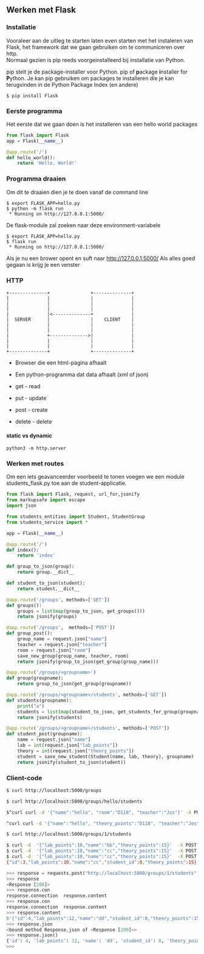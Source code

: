 ## Werken met Flask

### Installatie

Vooraleer aan de uitleg te starten laten even starten met het instaleren van Flask, het framework dat we gaan gebruiken om te communiceren over http.  
Normaal gezien is pip reeds voorgeinstalleerd bij installatie van Python.

pip stelt je de package-installer voor Python. pip of **p**ackage **i**nstaller for **P**ython.
Je kan pip gebruiken om packages te installeren die je kan terugvinden in de Python Package Index (en andere)

~~~
$ pip install Flask
~~~

### Eerste programma

Het eerste dat we gaan doen is het installeren van een hello world packages

~~~python
from flask import Flask
app = Flask(__name__)

@app.route('/')
def hello_world():
    return 'Hello, World!'
~~~

### Programma draaien

Om dit te draaien dien je te doen vanaf de command line

~~~
$ export FLASK_APP=hello.py
$ python -m flask run
 * Running on http://127.0.0.1:5000/
~~~

De flask-module zal zoeken naar deze environment-variabele

~~~
$ export FLASK_APP=hello.py
$ flask run
 * Running on http://127.0.0.1:5000/
~~~
Als je nu een brower opent en suft naar http://127.0.0.1:5000/
Als alles goed gegaan is krijg je een venster

### HTTP

~~~
+--------------+               +--------------+
|              |               |              |
|              |               |              |
|              |               |              |
|              |<--------------+              |
|  SERVER      |               |    CLIENT    |
|              |               |              |
|              |               |              |
|              +-------------->|              |
|              |               |              |
|              |               |              |
+--------------+               +--------------+
~~~

* Browser die een html-pagina afhaalt
* Een python-programma dat data afhaalt (xml of json)

* get - read
* put - update
* post - create
* delete - delete

#### static vs dynamic

~~~
python3 -m http.server
~~~

### Werken met routes

Om een iets geavanceerder voorbeeld te tonen voegen we een module students_flask.py toe aan de student-applicatie.

~~~python
from flask import Flask, request, url_for,jsonify
from markupsafe import escape
import json

from students_entities import Student, StudentGroup
from students_service import *

app = Flask(__name__)

@app.route('/')
def index():
    return 'index'

def group_to_json(group):
    return group.__dict__

def student_to_json(student):
    return student.__dict__

@app.route('/groups', methods=['GET'])
def groups():
    groups = list(map(group_to_json, get_groups()))
    return jsonify(groups)

@app.route('/groups',  methods=['POST'])
def group_post():
    group_name = request.json["name"]
    teacher = request.json["teacher"]
    room = request.json["room"]
    save_new_group(group_name, teacher, room)
    return jsonify(group_to_json(get_group(group_name)))

@app.route('/groups/<groupname>')
def group(groupname):
    return group_to_json(get_group(groupname))

@app.route('/groups/<groupname>/students', methods=['GET'])
def students(groupname):
    print("a")
    students = list(map(student_to_json, get_students_for_group(groupname)))
    return jsonify(students)

@app.route('/groups/<groupname>/students', methods=['POST'])
def student_post(groupname):
    name = request.json["name"]
    lab = int(request.json["lab_points"])
    theory = int(request.json["theory_points"])
    student = save_new_student(Student(name, lab, theory), groupname)
    return jsonify(student_to_json(student))
~~~

### Client-code

~~~bash
$ curl http://localhost:5000/groups

$ curl http://localhost:5000/groups/hello/students

$^curl curl -d '{"name":"hello", "room":"D118", "teacher":"Jos"}' -X POST -H "Content-Type: application/json" -X POST http://localhost:5000/groups

^curl curl -d '{"name":"hello", "theory_points":"D118", "teacher":"Jos"}' -X POST -H "Content-Type: application/json" -X POST http://localhost:5000/groups

$ curl http://localhost:5000/groups/1/students 

$ curl -d  '{"lab_points":10,"name":"bb","theory_points":15}'  -X POST -H "Content-Type: application/json" -X POST http://localhost:5000/groups/1/students
$ curl -d  '{"lab_points":10,"name":"cc","theory_points":15}'  -X POST -H "Content-Type: application/json" -X POST http://localhost:5000/groups/1/students
$ curl -d  '{"lab_points":10,"name":"cc","theory_points":15}'  -X POST -H "Content-Type: application/json" -X POST http://localhost:5000/groups/1/students
{"id":3,"lab_points":10,"name":"cc","student_id":0,"theory_points":15}

~~~

~~~python
>>> response = requests.post("http://localhost:5000/groups/1/students",json={"lab_points":12,"name":"dd","theory_points":15})
>>> response
<Response [200]>
>>> response.con
response.connection  response.content     
>>> response.con
response.connection  response.content     
>>> response.content
b'{"id":4,"lab_points":12,"name":"dd","student_id":0,"theory_points":15}\n'
>>> response.json
<bound method Response.json of <Response [200]>>
>>> response.json()
{'id': 4, 'lab_points': 12, 'name': 'dd', 'student_id': 0, 'theory_points': 15}
>>> 
~~~